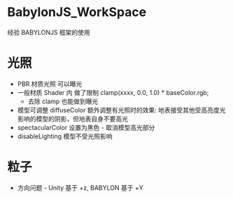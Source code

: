 # BabylonJS_WorkSpace
经验 BABYLONJS 框架的使用
# 光照
* PBR 材质光照 可以曝光
* 一般材质 Shader 内 做了限制 clamp(xxxx, 0.0, 1.0) * baseColor.rgb;
    + 去除 clamp 也能做到曝光
* 模型可调整 diffuseColor 额外调整有光照时的效果: 地表接受其他受高亮度光影响的模型的阴影，但地表自身不要高光
* spectacularColor 设置为黑色 - 取消模型高光部分
* disableLighting 模型不受光照影响

# 粒子
* 方向问题 - Unity 基于 +z, BABYLON 基于 +Y